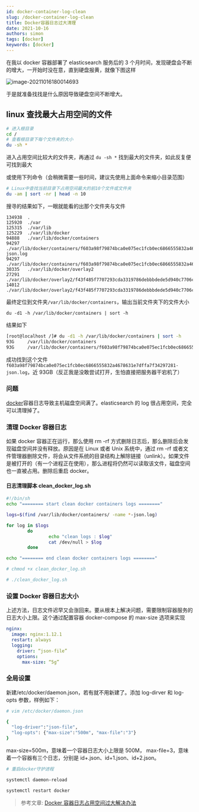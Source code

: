 ```yaml
---
id: docker-container-log-clean
slug: /docker-container-log-clean
title: Docker容器日志过大清理
date: 2021-10-16
authors: simon
tags: [docker]
keywords: [docker]
---
```


<!-- truncate -->

在我以 docker 容器部署了 elasticsearch 服务后的 3 个月时间，发现硬盘会不断的增大，一开始时没在意，直到硬盘报黄，就像下图这样

![image-20211016180014693](https://img.kuizuo.cn/image-20211016180014693.png)

于是就准备找找是什么原因导致硬盘空间不断增大。

## linux 查找最大占用空间的文件

```sh
# 进入根目录
cd /
# 查看根目录下每个文件夹的大小
du -sh *
```

进入占用空间比较大的文件夹，再通过 `du -sh *` 找到最大的文件夹，如此反复便可找到最大

或使用下列命令（会稍微需要一些时间，建议先使用上面命令来缩小目录范围）

```sh
# Linux中查找当前目录下占用空间最大的前10个文件或文件夹
du -am | sort -nr | head -n 10
```

搜寻的结果如下，一眼就能看的出那个文件夹与文件

```
134938  .
125920  ./var
125315  ./var/lib
125229  ./var/lib/docker
94888   ./var/lib/docker/containers
94297   ./var/lib/docker/containers/f603a98f79874bca0e075ec1fcb0ec6866555832a4678631e7dffa7f34297281/f603a98f79874bca0e075ec1fcb0ec6866555832a4678631e7dffa7f34297281-json.log
94297   ./var/lib/docker/containers/f603a98f79874bca0e075ec1fcb0ec6866555832a4678631e7dffa7f34297281
30335   ./var/lib/docker/overlay2
27291   ./var/lib/docker/overlay2/f43f485f7707293cda3319786debbbdede5d940c7706c0c4b5464f57eeed7bdb
14012   ./var/lib/docker/overlay2/f43f485f7707293cda3319786debbbdede5d940c7706c0c4b5464f57eeed7bdb/merged
```

最终定位到文件夹`/var/lib/docker/containers`，输出当前文件夹下的文件大小

```
du -d1 -h /var/lib/docker/containers | sort -h
```

结果如下

```sh
[root@localhost /]# du -d1 -h /var/lib/docker/containers | sort -h
93G     /var/lib/docker/containers
93G     /var/lib/docker/containers/f603a98f79874bca0e075ec1fcb0ec6866555832a4678631e7dffa7f34297281
```

成功找到这个文件`f603a98f79874bca0e075ec1fcb0ec6866555832a4678631e7dffa7f34297281-json.log`，近 93GB（反正我是没敢尝试打开，生怕直接把服务器干宕机了）

### 问题

[docker](https://so.csdn.net/so/search?q=docker)容器日志导致主机磁盘空间满了。elasticsearch 的 log 很占用空间，完全可以清理掉了。

### 清理 Docker 容器日志

如果 docker 容器正在运行，那么使用 rm -rf 方式删除日志后，那么删除后会发现磁盘空间并没有释放。原因是在 Linux 或者 Unix 系统中，通过 rm -rf 或者文件管理器删除文件，将会从文件系统的目录结构上解除链接（unlink）。如果文件是被打开的（有一个进程正在使用），那么进程将仍然可以读取该文件，磁盘空间也一直被占用。删除后重启 docker。

#### 日志清理脚本 clean_docker_log.sh

```sh
#!/bin/sh
echo "======== start clean docker containers logs ========"

logs=$(find /var/lib/docker/containers/ -name *-json.log)

for log in $logs
        do
                echo "clean logs : $log"
                cat /dev/null > $log
        done

echo "======== end clean docker containers logs ========"

# chmod +x clean_docker_log.sh

# ./clean_docker_log.sh
```

### 设置 Docker 容器日志大小

上述方法，日志文件迟早又会涨回来。要从根本上解决问题，需要限制容器服务的日志大小上限。这个通过配置容器 docker-compose 的 max-size 选项来实现

```yaml
nginx:
  image: nginx:1.12.1
  restart: always
  logging:
    driver: “json-file”
    options:
      max-size: “5g”
```

### 全局设置

新建/etc/docker/daemon.json，若有就不用新建了。添加 log-dirver 和 log-opts 参数，样例如下：

```sh
# vim /etc/docker/daemon.json

{
  "log-driver":"json-file",
  "log-opts": {"max-size":"500m", "max-file":"3"}
}

```

max-size=500m，意味着一个容器日志大小上限是 500M， max-file=3，意味着一个容器有三个日志，分别是 id+.json、id+1.json、id+2.json。

```sh
# 重启docker守护进程

systemctl daemon-reload

systemctl restart docker
```

> 参考文章: [Docker 容器日志占用空间过大解决办法](https://blog.csdn.net/gdsfga/article/details/90599131)
